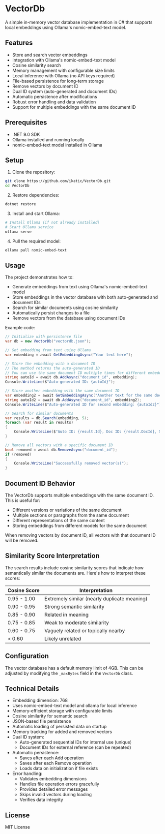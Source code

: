 # VectorDb

A simple in-memory vector database implementation in C# that supports local embeddings using Ollama's nomic-embed-text model.

## Features

- Store and search vector embeddings
- Integration with Ollama's nomic-embed-text model
- Cosine similarity search
- Memory management with configurable size limits
- Local inference with Ollama (no API keys required)
- File-based persistence for long-term storage
- Remove vectors by document ID
- Dual ID system (auto-generated and document IDs)
- Automatic persistence after modifications
- Robust error handling and data validation
- Support for multiple embeddings with the same document ID

## Prerequisites

- .NET 9.0 SDK
- Ollama installed and running locally
- nomic-embed-text model installed in Ollama

## Setup

1. Clone the repository:
```bash
git clone https://github.com/ikatic/VectorDb.git
cd VectorDb
```

2. Restore dependencies:
```bash
dotnet restore
```

3. Install and start Ollama:
```bash
# Install Ollama (if not already installed)
# Start Ollama service
ollama serve
```

4. Pull the required model:
```bash
ollama pull nomic-embed-text
```

## Usage

The project demonstrates how to:
- Generate embeddings from text using Ollama's nomic-embed-text model
- Store embeddings in the vector database with both auto-generated and document IDs
- Search for similar documents using cosine similarity
- Automatically persist changes to a file
- Remove vectors from the database using document IDs

Example code:
```csharp
// Initialize with persistence file
var db = new VectorDb("vectordb.json");

// Get embedding from text using Ollama
var embedding = await GetEmbeddingAsync("Your text here");

// Store the embedding with a document ID
// The method returns the auto-generated ID
// You can use the same document ID multiple times for different embeddings
string autoId = await db.AddAsync("document_id", embedding);
Console.WriteLine($"Auto-generated ID: {autoId}");

// Store another embedding with the same document ID
var embedding2 = await GetEmbeddingAsync("Another text for the same document");
string autoId2 = await db.AddAsync("document_id", embedding2);
Console.WriteLine($"Auto-generated ID for second embedding: {autoId2}");

// Search for similar documents
var results = db.Search(embedding, 5);
foreach (var result in results)
{
    Console.WriteLine($"Auto ID: {result.Id}, Doc ID: {result.DocId}, Score: {result.Score}");
}

// Remove all vectors with a specific document ID
bool removed = await db.RemoveAsync("document_id");
if (removed)
{
    Console.WriteLine("Successfully removed vector(s)");
}
```

## Document ID Behavior

The VectorDb supports multiple embeddings with the same document ID. This is useful for:
- Different versions or variations of the same document
- Multiple sections or paragraphs from the same document
- Different representations of the same content
- Storing embeddings from different models for the same document

When removing vectors by document ID, all vectors with that document ID will be removed.

## Similarity Score Interpretation

The search results include cosine similarity scores that indicate how semantically similar the documents are. Here's how to interpret these scores:

| Cosine Score | Interpretation |
|--------------|----------------|
| 0.95 - 1.00 | Extremely similar (nearly duplicate meaning) |
| 0.90 - 0.95 | Strong semantic similarity |
| 0.85 - 0.90 | Related in meaning |
| 0.75 - 0.85 | Weak to moderate similarity |
| 0.60 - 0.75 | Vaguely related or topically nearby |
| < 0.60 | Likely unrelated |

## Configuration

The vector database has a default memory limit of 4GB. This can be adjusted by modifying the `_maxBytes` field in the `VectorDb` class.

## Technical Details

- Embedding dimension: 768
- Uses nomic-embed-text model and ollama for local inference
- Memory-efficient storage with configurable limits
- Cosine similarity for semantic search
- JSON-based file persistence
- Automatic loading of persisted data on startup
- Memory tracking for added and removed vectors
- Dual ID system:
  - Auto-generated sequential IDs for internal use (unique)
  - Document IDs for external reference (can be repeated)
- Automatic persistence:
  - Saves after each Add operation
  - Saves after each Remove operation
  - Loads data on initialization if file exists
- Error handling:
  - Validates embedding dimensions
  - Handles file operation errors gracefully
  - Provides detailed error messages
  - Skips invalid vectors during loading
  - Verifies data integrity

## License

MIT License 

